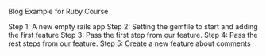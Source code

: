 Blog Example for Ruby Course

Step 1: A new empty rails app
Step 2: Setting the gemfile to start and adding the first feature
Step 3: Pass the first step from our feature.
Step 4: Pass the rest steps from our feature.
Step 5: Create a new feature about comments